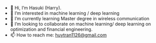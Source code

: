 - 👋 Hi, I’m Hasuki (Harry).
- 👀 I’m interested in machine learning / deep learning
- 🌱 I’m currently learning Master degree in wireless communication
- 💞️ I’m looking to collaborate on machine learning/ deep learning on optimization and financial engineering.
- 📫 How to reach me: huytran1126@gmail.com

<!---
HasukiHT/HasukiHT is a ✨ special ✨ repository because its `README.md` (this file) appears on your GitHub profile.
You can click the Preview link to take a look at your changes.
--->
